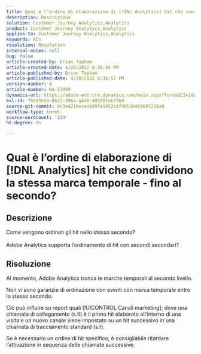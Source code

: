 ```yaml
---
title: Qual è l’ordine di elaborazione di [!DNL Analytics] hit che condividono la stessa marca temporale - fino al secondo?
description: Descrizione
solution: Customer Journey Analytics,Analytics
product: Customer Journey Analytics,Analytics
applies-to: Customer Journey Analytics,Analytics
keywords: KCS
resolution: Resolution
internal-notes: null
bug: false
article-created-by: Brian Topham
article-created-date: 4/28/2022 6:36:44 PM
article-published-by: Brian Topham
article-published-date: 4/28/2022 6:36:57 PM
version-number: 4
article-number: KA-17999
dynamics-url: https://adobe-ent.crm.dynamics.com/main.aspx?forceUCI=1&pagetype=entityrecord&etn=knowledgearticle&id=228cd325-22c7-ec11-a7b6-0022480a1b03
exl-id: f6605b5b-8637-496a-a4d0-492f81eb7fbd
source-git-commit: 0c3e421beca46d9fe1952b1f98538a50697216a0
workflow-type: tm+mt
source-wordcount: '124'
ht-degree: 3%

---
```


# Qual è l’ordine di elaborazione di [!DNL Analytics] hit che condividono la stessa marca temporale - fino al secondo?

## Descrizione

Come vengono ordinati gli hit nello stesso secondo?<br><br>Adobe Analytics supporta l’ordinamento di hit con secondi secondari?

## Risoluzione


Al momento, Adobe Analytics tronca le marche temporali al secondo livello.

Non vi sono garanzie di ordinazione con eventi con marca temporale entro lo stesso secondo.

Ciò può influire su report quali [!UICONTROL Canali marketing]; dove una chiamata di collegamento (s.tl) è il primo hit elaborato all’interno di una visita e un nuovo canale viene impostato su un hit successivo in una chiamata di tracciamento standard (s.t).

Se è necessario un ordine di hit specifico, è consigliabile ritardare l’attivazione in sequenza delle chiamate successive.
